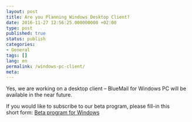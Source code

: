 ```yaml
---
layout: post
title: Are you Planning Windows Desktop Client?
date: 2016-11-27 12:56:25.000000000 +02:00
type: post
published: true
status: publish
categories:
- General
tags: []
lang: en
permalink: /windows-pc-client/
meta:
---
```


Yes, we are working on a desktop client – BlueMail for Windows PC will be available in the near future.

If you would like to subscribe to our beta program, please fill-in this short form:
[Beta program for Windows](https://bluemail.me/desktop/windows/)